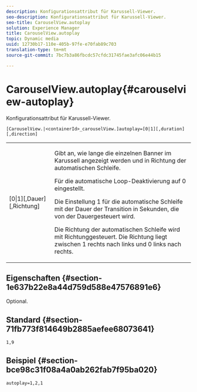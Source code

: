 ```yaml
---
description: Konfigurationsattribut für Karussell-Viewer.
seo-description: Konfigurationsattribut für Karussell-Viewer.
seo-title: CarouselView.autoplay
solution: Experience Manager
title: CarouselView.autoplay
topic: Dynamic media
uuid: 12730b17-110e-405b-97fe-e70fab89c703
translation-type: tm+mt
source-git-commit: 7bc7b3a86fbcdc57cfdc31745fae3afc06e44b15

---
```



# CarouselView.autoplay{#carouselview-autoplay}

Konfigurationsattribut für Karussell-Viewer.

`[CarouselView.|<containerId>_carouselView.]autoplay=[0|1][,duration][,direction]`

<table id="table_441553CD34C94A58A9D7CBF772DEDDB6"> 
 <tbody> 
  <tr> 
   <td colname="col1"> <p> <span class="codeph">[0|1][,Dauer][,Richtung]</span> </p> </td> 
   <td colname="col2"> <p> Gibt an, wie lange die einzelnen Banner im Karussell angezeigt werden und in Richtung der automatischen Schleife. </p> <p>Für die automatische Loop-Deaktivierung auf <span class="codeph"> 0</span> eingestellt. </p> <p>Die Einstellung <span class="codeph"> 1</span> für die automatische Schleife mit der Dauer der Transition in Sekunden, die von der <span class="codeph"> Dauer</span>gesteuert wird. </p> <p>Die Richtung der automatischen Schleife wird mit <span class="codeph"> Richtung</span>gesteuert. Die <span class="codeph"> Richtung</span> liegt zwischen <span class="codeph"> 1</span> rechts nach links und <span class="codeph"> 0</span> links nach rechts. </p> </td> 
  </tr> 
 </tbody> 
</table>

## Eigenschaften {#section-1e637b22e8a44d759d588e47576891e6}

Optional.

## Standard {#section-71fb773f814649b2885aefee68073641}

`1,9`

## Beispiel {#section-bce98c31f08a4a0ab262fab7f95ba020}

```
autoplay=1,2,1
```

